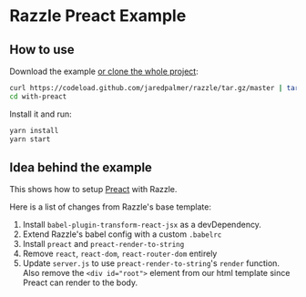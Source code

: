 # Razzle Preact Example

## How to use
Download the example [or clone the whole project](https://github.com/jaredpalmer/razzle.git):

```bash
curl https://codeload.github.com/jaredpalmer/razzle/tar.gz/master | tar -xz --strip=2 razzle-master/examples/with-preact
cd with-preact
```

Install it and run:

```bash
yarn install
yarn start
```

## Idea behind the example
This shows how to setup [Preact](https://github.com/developit/preact) with Razzle. 

Here is a list of changes from Razzle's base template:

  1. Install `babel-plugin-transform-react-jsx` as a devDependency. 
  2. Extend Razzle's babel config with a custom `.babelrc`
  3. Install `preact` and `preact-render-to-string`
  4. Remove `react`, `react-dom`, `react-router-dom` entirely
  5. Update `server.js` to use `preact-render-to-string`'s `render` function. Also remove the `<div id="root">` element from our html template since Preact can render to the body.
